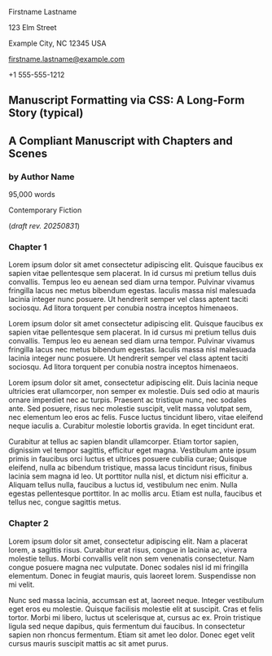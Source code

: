<!--
Template: long-form story, typical for novel and similar
-->

<style>
    /*
    @import url("https://toddwarner.io/pub/css/manuscript-css/manuscript.css");
    @import url("/full/path/to/the/repository/for/manuscript-css/manuscript.css");
    */
    @import url("../manuscript.css");
    :root {
        --m-pagination-header: "Lastname / Long-form Prose / " counter(page);
    }
</style>

<div id="vpage">
<article id="manuscript" class="long narrative">

<div id="m-contact">

Firstname Lastname

123 Elm Street

Example City, NC 12345 USA

firstname.lastname@example.com

+1 555-555-1212

</div>

<div class="m-header">

# Manuscript Formatting via CSS: A Long-Form Story (typical)

## A Compliant Manuscript with Chapters and Scenes

### by Author Name

<div class="m-facts">

95,000 words

Contemporary Fiction

(_draft rev. 20250831_)

</div></div>

<section class="m-chapter">
<div class="m-header">

# Chapter 1

</div>
<section class="m-scene">

Lorem ipsum dolor sit amet consectetur adipiscing elit. Quisque faucibus ex
sapien vitae pellentesque sem placerat. In id cursus mi pretium tellus duis
convallis. Tempus leo eu aenean sed diam urna tempor. Pulvinar vivamus
fringilla lacus nec metus bibendum egestas. Iaculis massa nisl malesuada
lacinia integer nunc posuere. Ut hendrerit semper vel class aptent taciti
sociosqu. Ad litora torquent per conubia nostra inceptos himenaeos.

Lorem ipsum dolor sit amet consectetur adipiscing elit. Quisque faucibus ex
sapien vitae pellentesque sem placerat. In id cursus mi pretium tellus duis
convallis. Tempus leo eu aenean sed diam urna tempor. Pulvinar vivamus
fringilla lacus nec metus bibendum egestas. Iaculis massa nisl malesuada
lacinia integer nunc posuere. Ut hendrerit semper vel class aptent taciti
sociosqu. Ad litora torquent per conubia nostra inceptos himenaeos.

</section> <!-- end scene -->
<section class="m-scene">

Lorem ipsum dolor sit amet, consectetur adipiscing elit. Duis lacinia neque
ultricies erat ullamcorper, non semper ex molestie. Duis sed odio at mauris
ornare imperdiet nec ac turpis. Praesent ac tristique nunc, nec sodales ante.
Sed posuere, risus nec molestie suscipit, velit massa volutpat sem, nec
elementum leo eros ac felis. Fusce luctus tincidunt libero, vitae eleifend
neque iaculis a. Curabitur molestie lobortis gravida. In eget tincidunt erat.

Curabitur at tellus ac sapien blandit ullamcorper. Etiam tortor sapien,
dignissim vel tempor sagittis, efficitur eget magna. Vestibulum ante ipsum
primis in faucibus orci luctus et ultrices posuere cubilia curae; Quisque
eleifend, nulla ac bibendum tristique, massa lacus tincidunt risus, finibus
lacinia sem magna id leo. Ut porttitor nulla nisl, et dictum nisi efficitur a.
Aliquam tellus nulla, faucibus a luctus id, vestibulum nec enim. Nulla egestas
pellentesque porttitor. In ac mollis arcu. Etiam est nulla, faucibus et tellus
nec, congue sagittis metus.

</section> <!-- end scene -->
</section> <!-- end chapter -->

<section class="m-chapter">
<div class="m-header">

# Chapter 2

</div>
<section class="m-scene">

Lorem ipsum dolor sit amet, consectetur adipiscing elit. Nam a placerat lorem,
a sagittis risus. Curabitur erat risus, congue in lacinia ac, viverra molestie
tellus. Morbi convallis velit non sem venenatis consectetur. Nam congue posuere
magna nec vulputate. Donec sodales nisl id mi fringilla elementum. Donec in
feugiat mauris, quis laoreet lorem. Suspendisse non mi velit.

Nunc sed massa lacinia, accumsan est at, laoreet neque. Integer vestibulum eget
eros eu molestie. Quisque facilisis molestie elit at suscipit. Cras et felis
tortor. Morbi mi libero, luctus ut scelerisque at, cursus ac ex. Proin
tristique ligula sed neque dapibus, quis fermentum dui faucibus. In consectetur
sapien non rhoncus fermentum. Etiam sit amet leo dolor. Donec eget velit cursus
mauris suscipit mattis ac sit amet purus.

</section> <!-- end scene -->
</section> <!-- end chapter -->

</article> <!-- end manuscript -->
</div>     <!-- end vpage -->

